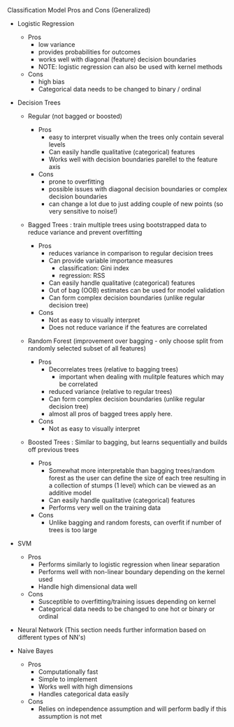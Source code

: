Classification Model Pros and Cons (Generalized)

* Logistic Regression
	* Pros
		* low variance
		* provides probabilities for outcomes
		* works well with diagonal (feature) decision boundaries
		* NOTE: logistic regression can also be used with kernel methods
	* Cons
		* high bias
		* Categorical data needs to be changed to binary / ordinal

* Decision Trees
	* Regular (not bagged or boosted)
		* Pros
			* easy to interpret visually when the trees only
				contain several levels
			* Can easily handle qualitative (categorical) features
			* Works well with decision boundaries parellel to the feature axis
		* Cons
			* prone to overfitting
			* possible issues with diagonal decision boundaries or complex decision boundaries
			* can change a lot due to just adding couple of new points (so very sensitive to noise!)  
			
	* Bagged Trees : train multiple trees using bootstrapped data
		to reduce variance and prevent overfitting 
		* Pros
			* reduces variance in comparison to regular decision trees
			* Can provide variable importance measures
				* classification: Gini index
				* regression: RSS
			* Can easily handle qualitative (categorical) features
			* Out of bag (OOB) estimates can be used for model validation
			* Can form complex decision boundaries (unlike regular decision tree)
		* Cons
			* Not as easy to visually interpret
			* Does not reduce variance if the features are correlated    
			
	* Random Forest (improvement over bagging - only choose split from randomly selected subset of all features)
		* Pros
			* Decorrelates trees (relative to bagging trees)
				* important when dealing with mulitple features which may be correlated
			* reduced variance (relative to regular trees)
			* Can form complex decision boundaries (unlike regular decision tree)
			* almost all pros of bagged trees apply here.
		* Cons
			* Not as easy to visually interpret


	* Boosted Trees : Similar to bagging, but learns sequentially and builds off
		previous trees
		* Pros
			* Somewhat more interpretable than bagging trees/random forest
				as the user can define the size of each tree resulting in 
				a collection of stumps (1 level) which can be viewed as an additive model
			* Can easily handle qualitative (categorical) features
			* Performs very well on the training data
		* Cons
			* Unlike bagging and random forests, can overfit if number of trees is too large

* SVM
	* Pros
		* Performs similarly to logistic regression when linear separation
		* Performs well with non-linear boundary depending on the kernel used
		* Handle high dimensional data well
	* Cons
		* Susceptible to overfitting/training issues depending on kernel
		* Categorical data needs to be changed to one hot or binary or ordinal


* Neural Network (This section needs further information based on 
	different types of NN's)


* Naive Bayes
	* Pros
		* Computationally fast
		* Simple to implement
		* Works well with high dimensions
		* Handles categorical data easily
	* Cons
		* Relies on independence assumption and will perform 
			badly if this assumption is not met
